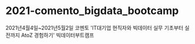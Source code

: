 # 2021-comento_bigdata_bootcamp
2021년4월4일~2021년5월2일 코멘토 'IT대기업 현직자와 빅데이터 실무 기초부터 실전까지 AtoZ 경험하기' 빅데이터부트캠프 
